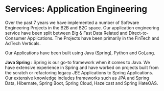# Services: Application Engineering

Over the past 7 years we have implemented a number of Software Engineering Projects in the B2B and B2C space. Our application engineering service have been split between Big & Fast Data Related and Direct-to-Consumer Applications. The Projects have been primarily in the FinTech and AdTech Verticals.

Our Applications have been built using Java \(Spring\), Python and GoLang.

**Java Spring** : Spring is our go-to framework when it comes to Java. We have extensive experience in Spring and have worked on projects built from the scratch or refactoring legacy JEE Applications to Spring Applications. Our extensive knowledge includes frameworks such as JPA and Spring Data, Hibernate, Spring Boot, Spring Cloud, Hazelcast and Spring HateOAS.

